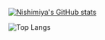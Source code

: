 [![Nishimiya's GitHub stats](https://github-readme-stats.vercel.app/api?username=xangelkawaiix&theme=catppuccin_mocha)](https://github.com/anuraghazra/github-readme-stats)

![Top Langs](https://github-readme-stats.vercel.app/api/top-langs/?username=xangelkawaiix&layout=compact&theme=catppuccin_mocha)
